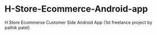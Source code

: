 # H-Store-Ecommerce-Android-app
H Store Ecommerse Customer Side Android App (1st freelance project by pathik patel)
